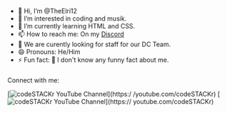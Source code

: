 - 👋 Hi, I’m @TheElri12
- 👀 I’m interested in coding and musik.
- 🌱 I’m currently learning HTML and CSS.
- 📫 How to reach me: On my [Discord](https://tinyurl.com/ACMGDC)
- 💞️ We are curently looking for staff for our DC Team.
- 😄 Pronouns: He/Him
- ⚡ Fun fact: 🤔 I don't know any funny fact about me.

###
Connect with me:

[![codeSTACKr YouTube Channel](./img/youtube-light.svg#gh-light-mode-only)](https:/
/youtube.com/codeSTACKr)
[![codeSTACKr YouTube Channel](./img/youtube-dark.svg#gh-dark-mode-only)](https://
youtube.com/codeSTACKr)

<!---
TheElri12/TheElri12 is a ✨ special ✨ repository because its `README.md` (this file) appears on your GitHub profile.
You can click the Preview link to take a look at your changes.
--->
